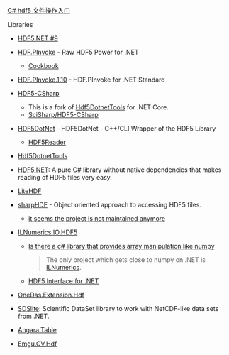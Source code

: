 [C# hdf5 文件操作入门](https://www.bilibili.com/read/cv5836507/)

Libraries

- [HDF5.NET #9](https://github.com/Apollo3zehn/HDF5.NET/issues/9)

- [HDF.PInvoke](https://github.com/HDFGroup/HDF.PInvoke) - Raw HDF5 Power for .NET
  - [Cookbook](https://github.com/HDFGroup/HDF.PInvoke/wiki/Cookbook)
  
- [HDF.PInvoke.1.10](https://github.com/HDFGroup/HDF.PInvoke.1.10) - HDF.PInvoke for .NET Standard

- [HDF5-CSharp](https://github.com/LiorBanai/HDF5-CSharp)
  - This is a fork of [Hdf5DotnetTools](https://github.com/reyntjesr/Hdf5DotnetTools) for .NET Core.
  - [SciSharp/HDF5-CSharp](https://github.com/SciSharp/HDF5-CSharp)

- [HDF5DotNet](http://hdf5.net/) - HDF5DotNet - C++/CLI Wrapper of the HDF5 Library
  - [HDF5Reader](https://github.com/hypesystem/HDF5Reader)
  
- [Hdf5DotnetTools](https://github.com/reyntjesr/Hdf5DotnetTools)

- [HDF5.NET](https://github.com/Apollo3zehn/HDF5.NET): A pure C# library without native dependencies that makes reading of HDF5 files very easy.

- [LiteHDF](https://github.com/silkfire/LiteHDF)

- [sharpHDF](https://github.com/sharpHDF/sharpHDF) - Object oriented approach to accessing HDF5 files.
  - [it seems the project is not maintained anymore](https://github.com/sharpHDF/sharpHDF/issues/8)
  
- [ILNumerics.IO.HDF5](https://ilnumerics.net/hdf5-files.html)

  - [Is there a c# library that provides array manipulation like numpy](https://stackoverflow.com/questions/15976925/is-there-a-c-sharp-library-that-provides-array-manipulation-like-numpy)

    > The only project which gets close to numpy on .NET is [ILNumerics](https://ilnumerics.net).

  - [HDF5 Interface for .NET](https://ilnumerics.net/hdf5-interface.html)

- [OneDas.Extension.Hdf](https://github.com/OneDAS-Group/OneDAS-Core/tree/master/extensions/OneDas.Extension.Hdf)

- [SDSlite](https://github.com/predictionmachines/SDSlite): Scientific DataSet library to work with NetCDF-like data sets from .NET.

- [Angara.Table](https://github.com/predictionmachines/Angara.Table)

- [Emgu.CV.Hdf](https://github.com/emgucv/emgucv/tree/master/Emgu.CV.Contrib/Hdf)
